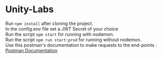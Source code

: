 # Unity-Labs
Run ```npm install``` after cloning the project.<br>
In the config.env file set a JWT Secret of your choice<br>
Run the script ```npm start``` for running with nodemon.<br>
Run the script ```npm run start:prod``` for running without nodemon.<br>
Use this postman's documentation to make requests to the end-points :
[Postman Documentation](https://documenter.getpostman.com/view/23797748/2s9YRFT9BV)
